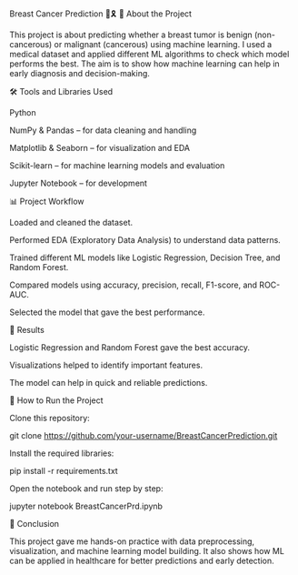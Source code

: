 Breast Cancer Prediction 🧠🎗️
📌 About the Project

This project is about predicting whether a breast tumor is benign (non-cancerous) or malignant (cancerous) using machine learning. I used a medical dataset and applied different ML algorithms to check which model performs the best. The aim is to show how machine learning can help in early diagnosis and decision-making.

🛠️ Tools and Libraries Used

Python

NumPy & Pandas – for data cleaning and handling

Matplotlib & Seaborn – for visualization and EDA

Scikit-learn – for machine learning models and evaluation

Jupyter Notebook – for development

📊 Project Workflow

Loaded and cleaned the dataset.

Performed EDA (Exploratory Data Analysis) to understand data patterns.

Trained different ML models like Logistic Regression, Decision Tree, and Random Forest.

Compared models using accuracy, precision, recall, F1-score, and ROC-AUC.

Selected the model that gave the best performance.

🎯 Results

Logistic Regression and Random Forest gave the best accuracy.

Visualizations helped to identify important features.

The model can help in quick and reliable predictions.

🚀 How to Run the Project

Clone this repository:

git clone https://github.com/your-username/BreastCancerPrediction.git


Install the required libraries:

pip install -r requirements.txt


Open the notebook and run step by step:

jupyter notebook BreastCancerPrd.ipynb

📢 Conclusion

This project gave me hands-on practice with data preprocessing, visualization, and machine learning model building. It also shows how ML can be applied in healthcare for better predictions and early detection.
